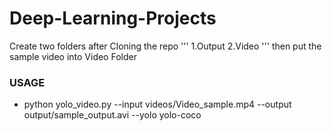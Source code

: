 # Deep-Learning-Projects

Create two folders after Cloning the repo
'''
1.Output
2.Video
'''
then put the sample video into Video Folder

### USAGE
* python yolo_video.py --input videos/Video_sample.mp4 --output output/sample_output.avi --yolo yolo-coco
